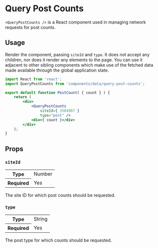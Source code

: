 # Query Post Counts

`<QueryPostCounts />` is a React component used in managing network requests for post counts.

## Usage

Render the component, passing `siteId` and `type`. It does not accept any children, nor does it render any elements to the page. You can use it adjacent to other sibling components which make use of the fetched data made available through the global application state.

```jsx
import React from 'react';
import QueryPostCounts from 'components/data/query-post-counts';

export default function PostCount( { count } ) {
	return (
		<div>
			<QueryPostCounts
				siteId={ 3584907 }
				type="post" />
			<div>{ count }</div>
		</div>
	);
}
```

## Props

### `siteId`

<table>
	<tr><th>Type</th><td>Number</td></tr>
	<tr><th>Required</th><td>Yes</td></tr>
</table>

The site ID for which post counts should be requested.

### `type`

<table>
	<tr><th>Type</th><td>String</td></tr>
	<tr><th>Required</th><td>Yes</td></tr>
</table>

The post type for which counts should be requested.
